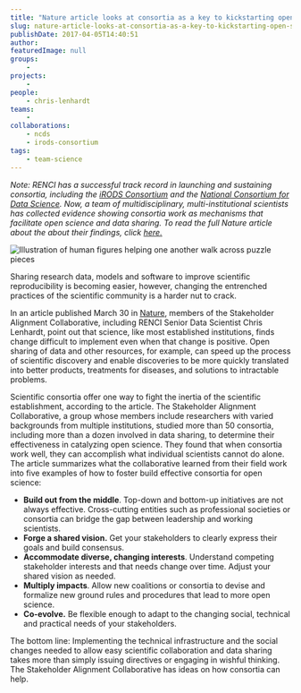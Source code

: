 ```yaml
---
title: "Nature article looks at consortia as a key to kickstarting open science"
slug: nature-article-looks-at-consortia-as-a-key-to-kickstarting-open-science
publishDate: 2017-04-05T14:40:51
author: 
featuredImage: null
groups:
    - 
projects:
    - 
people:
    - chris-lenhardt
teams: 
    - 
collaborations:
    - ncds
    - irods-consortium
tags:
    - team-science
---
```

_Note: RENCI has a successful track record in launching and sustaining consortia, including the [iRODS Consortium](http://www.irods.org/) and the [National Consortium for Data Science](http://www.datascienceconsortium.org/). Now, a team of multidisciplinary, multi-institutional scientists has collected evidence showing consortia work as mechanisms that facilitate open science and data sharing. To read the full Nature article about the about their findings, click [here](http://www.nature.com/news/five-ways-consortia-can-catalyse-open-science-1.21706)[.](https://renci.org/wp-content/uploads/2017/04/collaboration.png)_

![Illustration of human figures helping one another walk across puzzle pieces](https://renci.org/wp-content/uploads/2017/04/collaboration-image.jpg)

Sharing research data, models and software to improve scientific reproducibility is becoming easier, however, changing the entrenched practices of the scientific community is a harder nut to crack.

In an article published March 30 in [Nature](http://www.nature.com/), members of the Stakeholder Alignment Collaborative, including RENCI Senior Data Scientist Chris Lenhardt, point out that science, like most established institutions, finds change difficult to implement even when that change is positive. Open sharing of data and other resources, for example, can speed up the process of scientific discovery and enable discoveries to be more quickly translated into better products, treatments for diseases, and solutions to intractable problems.

Scientific consortia offer one way to fight the inertia of the scientific establishment, according to the article. The Stakeholder Alignment Collaborative, a group whose members include researchers with varied backgrounds from multiple institutions, studied more than 50 consortia, including more than a dozen involved in data sharing, to determine their effectiveness in catalyzing open science. They found that when consortia work well, they can accomplish what individual scientists cannot do alone. The article summarizes what the collaborative learned from their field work into five examples of how to foster build effective consortia for open science:

*   **Build out from the middle**. Top-down and bottom-up initiatives are not always effective. Cross-cutting entities such as professional societies or consortia can bridge the gap between leadership and working scientists.
*   **Forge a shared vision.** Get your stakeholders to clearly express their goals and build consensus.
*   **Accommodate diverse, changing interests**. Understand competing stakeholder interests and that needs change over time. Adjust your shared vision as needed.
*   **Multiply impacts**. Allow new coalitions or consortia to devise and formalize new ground rules and procedures that lead to more open science.
*   **Co-evolve.** Be flexible enough to adapt to the changing social, technical and practical needs of your stakeholders.

The bottom line: Implementing the technical infrastructure and the social changes needed to allow easy scientific collaboration and data sharing takes more than simply issuing directives or engaging in wishful thinking. The Stakeholder Alignment Collaborative has ideas on how consortia can help.

<!-- _By Karen Green_ -->

<!-- AddThis Advanced Settings generic via filter on the_content --><!-- AddThis Share Buttons generic via filter on the_content -->
